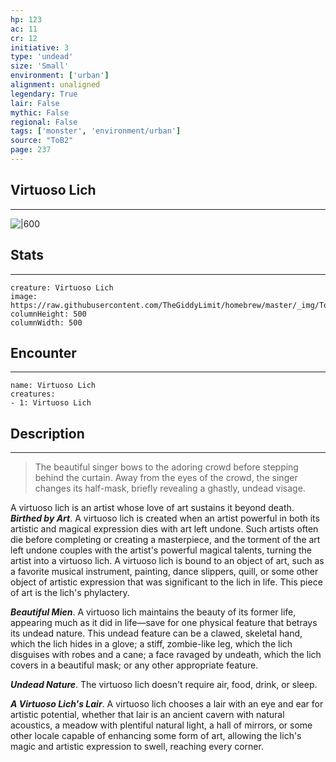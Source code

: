 ```yaml
---
hp: 123
ac: 11
cr: 12
initiative: 3
type: 'undead'    
size: 'Small'
environment: ['urban']
alignment: unaligned
legendary: True
lair: False
mythic: False
regional: False
tags: ['monster', 'environment/urban']
source: "ToB2"
page: 237
---
```


## Virtuoso Lich
---

![|600](https://raw.githubusercontent.com/TheGiddyLimit/homebrew/master/_img/ToB2/creature/Virtuoso%20Lich.webp)

## Stats
---

```statblock
creature: Virtuoso Lich
image: https://raw.githubusercontent.com/TheGiddyLimit/homebrew/master/_img/ToB2/creature/token/Virtuoso%20Lich%20%28Token%29.png
columnHeight: 500
columnWidth: 500
```

## Encounter
---

```encounter-table
name: Virtuoso Lich
creatures:
- 1: Virtuoso Lich
```

## Description
---
>The beautiful singer bows to the adoring crowd before stepping behind the curtain. Away from the eyes of the crowd, the singer changes its half-mask, briefly revealing a ghastly, undead visage.

A virtuoso lich is an artist whose love of art sustains it beyond death.
**_Birthed by Art_**. A virtuoso lich is created when an artist powerful in both its artistic and magical expression dies with art left undone. Such artists often die before completing or creating a masterpiece, and the torment of the art left undone couples with the artist's powerful magical talents, turning the artist into a virtuoso lich. A virtuoso lich is bound to an object of art, such as a favorite musical instrument, painting, dance slippers, quill, or some other object of artistic expression that was significant to the lich in life. This piece of art is the lich's phylactery.

**_Beautiful Mien_**. A virtuoso lich maintains the beauty of its former life, appearing much as it did in life—save for one physical feature that betrays its undead nature. This undead feature can be a clawed, skeletal hand, which the lich hides in a glove; a stiff, zombie-like leg, which the lich disguises with robes and a cane; a face ravaged by undeath, which the lich covers in a beautiful mask; or any other appropriate feature.

**_Undead Nature_**. The virtuoso lich doesn't require air, food, drink, or sleep.


**_A Virtuoso Lich's Lair_**. A virtuoso lich chooses a lair with an eye and ear for artistic potential, whether that lair is an ancient cavern with natural acoustics, a meadow with plentiful natural light, a hall of mirrors, or some other locale capable of enhancing some form of art, allowing the lich's magic and artistic expression to swell, reaching every corner.




